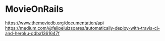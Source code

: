 # MovieOnRails

https://www.themoviedb.org/documentation/api
https://medium.com/@felipeluizsoares/automatically-deploy-with-travis-ci-and-heroku-ddba1361647f
